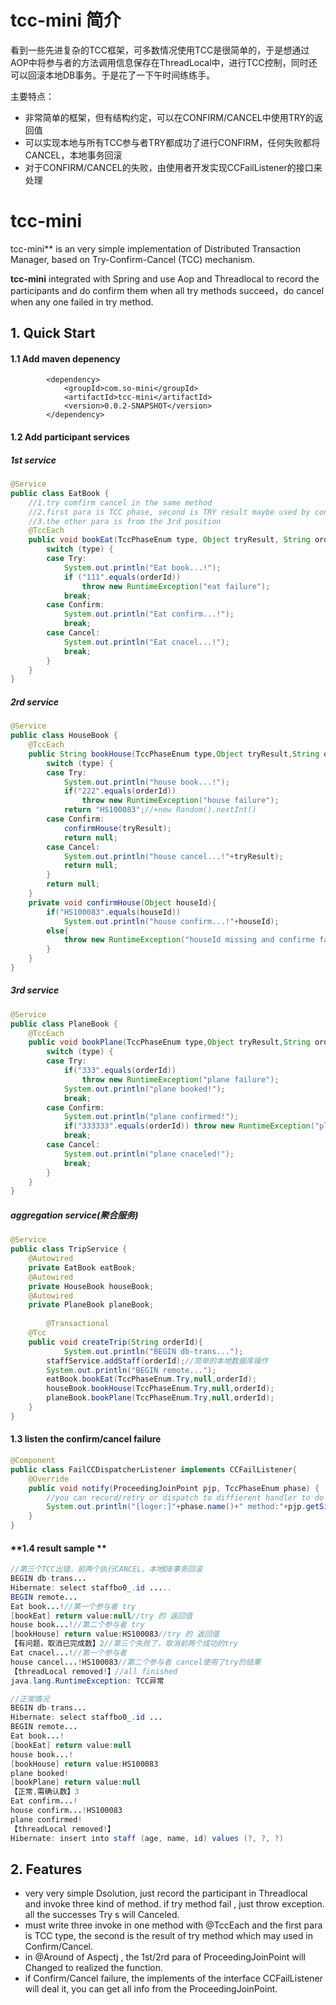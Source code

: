 # tcc-mini 简介

看到一些先进复杂的TCC框架，可多数情况使用TCC是很简单的，于是想通过AOP中将参与者的方法调用信息保存在ThreadLocal中，进行TCC控制，同时还可以回滚本地DB事务。于是花了一下午时间练练手。

主要特点：

- 非常简单的框架，但有结构约定，可以在CONFIRM/CANCEL中使用TRY的返回值
- 可以实现本地与所有TCC参与者TRY都成功了进行CONFIRM，任何失败都将CANCEL，本地事务回滚
- 对于CONFIRM/CANCEL的失败，由使用者开发实现CCFailListener的接口来处理



# tcc-mini

tcc-mini** is an very simple implementation of Distributed Transaction Manager, based on Try-Confirm-Cancel (TCC) mechanism.

**tcc-mini**  integrated with Spring and use Aop and Threadlocal to record the participants and do confirm them when all try methods succeed，do cancel when any one failed in try method.

## 1. Quick Start

#### 1.1 Add maven depenency

```
		<dependency>
			<groupId>com.so-mini</groupId>
			<artifactId>tcc-mini</artifactId>
			<version>0.0.2-SNAPSHOT</version>
		</dependency>
```

#### 1.2 Add participant services

##### **1st service**

```java
@Service
public class EatBook {
    //1.try comfirm cancel in the same method
    //2.first para is TCC phase, second is TRY result maybe used by confirm or cancel
    //3.the other para is from the 3rd position
	@TccEach
	public void bookEat(TccPhaseEnum type, Object tryResult, String orderId) {
		switch (type) {
		case Try:
			System.out.println("Eat book...!");
			if ("111".equals(orderId))
				throw new RuntimeException("eat failure");
			break;
		case Confirm:
			System.out.println("Eat confirm...!");
			break;
		case Cancel:
			System.out.println("Eat cnacel...!");
			break;
		}
	}
}
```

##### **2rd service**

```JAVA
@Service
public class HouseBook {
	@TccEach
	public String bookHouse(TccPhaseEnum type,Object tryResult,String orderId){
		switch (type) {
		case Try:
			System.out.println("house book...!");
			if("222".equals(orderId))
				throw new RuntimeException("house failure");
			return "HS100083";//+new Random().nextInt()
		case Confirm:
			confirmHouse(tryResult);
			return null;
		case Cancel:
			System.out.println("house cancel...!"+tryResult);
			return null;
		}
		return null;
	}
    private void confirmHouse(Object houseId){
        if("HS100083".equals(houseId)) 
            System.out.println("house confirm...!"+houseId);
        else{
            throw new RuntimeException("houseId missing and confirme failure");
        }
    }
}
```

##### **3rd service**

```java
@Service
public class PlaneBook {
	@TccEach
	public void bookPlane(TccPhaseEnum type,Object tryResult,String orderId){
		switch (type) {
		case Try:
			if("333".equals(orderId))
				throw new RuntimeException("plane failure");
			System.out.println("plane booked!");
			break;
		case Confirm:
			System.out.println("plane confirmed!");
			if("333333".equals(orderId)) throw new RuntimeException("plane Confirm failure");
			break;
		case Cancel:
			System.out.println("plane cnaceled!");
			break;
		}
	}
}
```

##### **aggregation service**(聚合服务)

```java
@Service
public class TripService {
	@Autowired
	private EatBook eatBook;
	@Autowired
	private HouseBook houseBook;
	@Autowired
	private PlaneBook planeBook;
    
    	@Transactional
	@Tcc
	public void createTrip(String orderId){
        	System.out.println("BEGIN db-trans...");
		staffService.addStaff(orderId);//简单的本地数据库操作
		System.out.println("BEGIN remote...");
		eatBook.bookEat(TccPhaseEnum.Try,null,orderId);
		houseBook.bookHouse(TccPhaseEnum.Try,null,orderId);
		planeBook.bookPlane(TccPhaseEnum.Try,null,orderId);
	}
}
```

#### **1.3 listen the confirm/cancel failure**

```java
@Component
public class FailCCDispatcherListener implements CCFailListener{
	@Override
	public void notify(ProceedingJoinPoint pjp, TccPhaseEnum phase) {
		//you can record/retry or dispatch to diffierent handler to do deal the failed CONFIRM/CANCEL here
		System.out.println("[loger:]"+phase.name()+" method:"+pjp.getSignature().getName()+" is failure");
	}
}
```

#### **1.4 result sample **

```java
//第三个TCC出错，前两个执行CANCEL，本地DB事务回滚
BEGIN db-trans...
Hibernate: select staffbo0_.id .....
BEGIN remote...
Eat book...!//第一个参与者 try
[bookEat] return value:null//try 的 返回值
house book...!//第二个参与者 try
[bookHouse] return value:HS100083//try 的 返回值
【有问题，取消已完成数】2//第三个失败了，取消前两个成功的try
Eat cnacel...!//第一个参与者
house cancel...!HS100083//第二个参与者 cancel使用了try的结果
【threadLocal removed!】//all finished
java.lang.RuntimeException: TCC异常
```

```java
//正常情况
BEGIN db-trans...
Hibernate: select staffbo0_.id ...
BEGIN remote...
Eat book...!
[bookEat] return value:null
house book...!
[bookHouse] return value:HS100083
plane booked!
[bookPlane] return value:null
【正常,需确认数】3
Eat confirm...!
house confirm...!HS100083
plane confirmed!
【threadLocal removed!】
Hibernate: insert into staff (age, name, id) values (?, ?, ?)
```



## 2. Features

- very very simple Dsolution, just record the participant in Threadlocal and invoke three kind of method. if try method fail , just throw exception. all the successes Try s will Canceled.
- must write three invoke in one method with @TccEach and the first para is TCC type, the second is the result of try method which may used in Confirm/Cancel.
- in @Around of Aspectj , the 1st/2rd para of ProceedingJoinPoint will Changed to realized the function.
- if Confirm/Cancel failure, the implements of the interface CCFailListener will deal it, you can get all info from the ProceedingJoinPoint.
